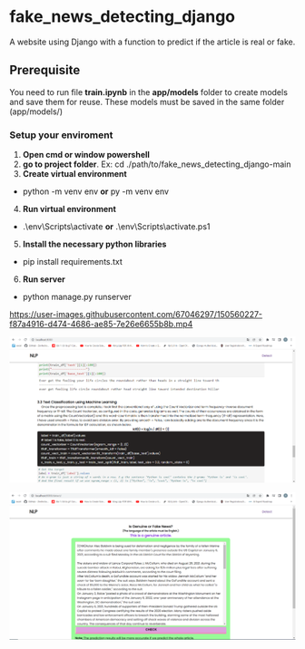 # fake_news_detecting_django
A website using Django with a function to predict if the article is real or fake.

## Prerequisite
You need to run file **train.ipynb** in the **app/models** folder to create models and save them for reuse. These models must be saved in the same folder (app/models/)

### Setup your enviroment
1. **Open cmd or window powershell**
2. **go to project folder**. Ex: cd ./path/to/fake_news_detecting_django-main
3. **Create virtual environment**
- python -m venv env **or** py -m venv env
4. **Run virtual environment**
- .\env\Scripts\activate **or** .\env\Scripts\activate.ps1
5. **Install the necessary python libraries**
- pip install requirements.txt
6. **Run server**
- python manage.py runserver

https://user-images.githubusercontent.com/67046297/150560227-f87a4916-d474-4686-ae85-7e26e6655b8b.mp4

![Screenshot](/static/images/image.png)

![Screenshot](/static/images/screen.png)
